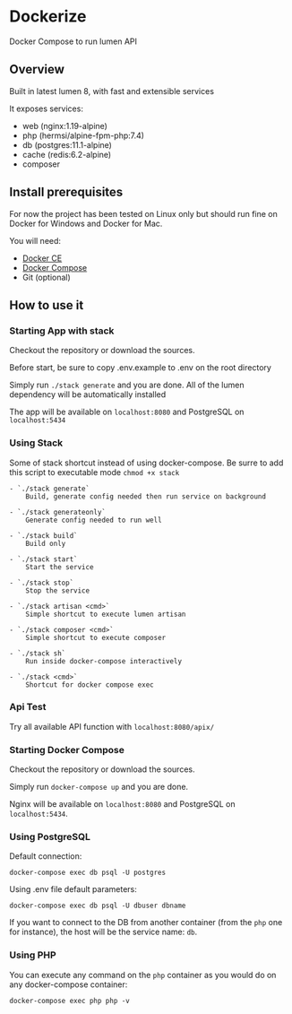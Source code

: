 # Dockerize
Docker Compose to run lumen API

## Overview

Built in latest lumen 8, with fast and extensible services

It exposes services:

* web (nginx:1.19-alpine)
* php (hermsi/alpine-fpm-php:7.4) 
* db (postgres:11.1-alpine)
* cache (redis:6.2-alpine)
* composer

## Install prerequisites

For now the project has been tested on Linux only but should run fine on Docker for Windows and Docker for Mac.

You will need:

* [Docker CE](https://docs.docker.com/engine/installation/)
* [Docker Compose](https://docs.docker.com/compose/install)
* Git (optional)

## How to use it

### Starting App with stack

Checkout the repository or download the sources.

Before start, be sure to copy .env.example to .env on the root directory

Simply run `./stack generate` and you are done. All of the lumen dependency will be automatically installed

The app will be available on `localhost:8080` and PostgreSQL on `localhost:5434`


### Using Stack

Some of stack shortcut instead of using docker-compose. Be surre to add this script to executable mode `chmod +x stack`

	- `./stack generate` 
		Build, generate config needed then run service on background
		
	- `./stack generateonly` 
		Generate config needed to run well
		
	- `./stack build` 
		Build only
	
	- `./stack start` 
		Start the service
		
	- `./stack stop` 
		Stop the service
		
	- `./stack artisan <cmd>` 
		Simple shortcut to execute lumen artisan
		
	- `./stack composer <cmd>` 
		Simple shortcut to execute composer
		
	- `./stack sh` 
		Run inside docker-compose interactively
		
	- `./stack <cmd>` 
		Shortcut for docker compose exec


### Api Test

Try all available API function with `localhost:8080/apix/`



### Starting Docker Compose

Checkout the repository or download the sources.

Simply run `docker-compose up` and you are done.

Nginx will be available on `localhost:8080` and PostgreSQL on `localhost:5434`.


### Using PostgreSQL

Default connection:

`docker-compose exec db psql -U postgres`

Using .env file default parameters:

`docker-compose exec db psql -U dbuser dbname`

If you want to connect to the DB from another container (from the `php` one for instance), the host will be the service name: `db`.


### Using PHP

You can execute any command on the `php` container as you would do on any docker-compose container:

`docker-compose exec php php -v`
